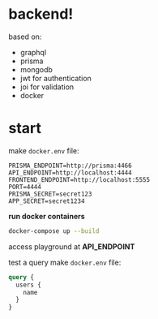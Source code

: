 # backend!

based on:

- graphql
- prisma
- mongodb
- jwt for authentication
- joi for validation
- docker

# start

make `docker.env` file:

```
PRISMA_ENDPOINT=http://prisma:4466
API_ENDPOINT=http://localhost:4444
FRONTEND_ENDPOINT=http://localhost:5555
PORT=4444
PRISMA_SECRET=secret123
APP_SECRET=secret1234
```

**run docker containers**

```sh
docker-compose up --build
```

access playground at **API_ENDPOINT**

test a query
make `docker.env` file:

```GraphQL
query {
  users {
    name
  }
}
```
